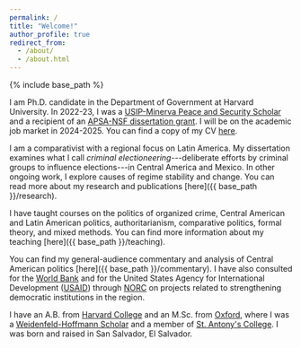 ```yaml
---
permalink: /
title: "Welcome!"
author_profile: true
redirect_from: 
  - /about/
  - /about.html
---
```


{% include base_path %}

I am Ph.D. candidate in the Department of Government at Harvard University. In 2022-23, I was a [USIP-Minerva Peace and Security Scholar](https://www.usip.org/grants-fellowships/fellowships/peace-scholar-fellowship-program) and a recipient of an [APSA-NSF dissertation grant](https://apsanet.org/programs/doctoral-dissertation-research-improvement-grants/). I will be on the academic job market in 2024-2025. You can find a copy of my CV <a href="{{ base_path }}/files/mms_cv.pdf" target="_blank">here</a>.

I am a comparativist with a regional focus on Latin America. My dissertation examines what I call *criminal electioneering*---deliberate efforts by criminal groups to influence elections---in Central America and Mexico. In other ongoing work, I explore causes of regime stability and change. You can read more about my research and publications [here]({{ base_path }}/research). 

I have taught courses on the politics of organized crime, Central American and Latin American politics, authoritarianism, comparative politics, formal theory, and mixed methods. You can find more information about my teaching [here]({{ base_path }}/teaching). 

You can find my general-audience commentary and analysis of Central American politics [here]({{ base_path }}/commentary). I have also consulted for the [World Bank](https://www.worldbank.org/en/home) and for the United States Agency for International Development ([USAID](https://www.usaid.gov/)) through [NORC](https://www.norc.org/Pages/default.aspx) on projects related to strengthening democratic institutions in the region.

I have an A.B. from [Harvard College](https://college.harvard.edu/) and an M.Sc. from [Oxford](https://www.politics.ox.ac.uk/), where I was a [Weidenfeld-Hoffmann Scholar](http://whtrust.org/) and a member of [St. Antony's College](https://www.sant.ox.ac.uk/). I was born and raised in San Salvador, El Salvador. 